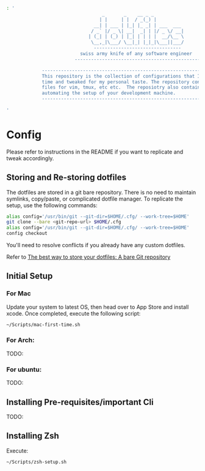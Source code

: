 ```bash
: '
                                   _       _    __ _ _
                                  | |     | |  / _(_) |
                                __| | ___ | |_| |_ _| | ___  ___
                               / _` |/ _ \| __|  _| | |/ _ \/ __|
                              | (_| | (_) | |_| | | | |  __/\__ \
                               \__,_|\___/ \__|_| |_|_|\___||___/
                                --------------------------------
                           swiss army knife of any software engineer
                         ----------------------------------------------

             -----------------------------------------------------------------------
             This repository is the collection of configurations that I learned over
             time and tweaked for my personal taste. The repository contains configs
             files for vim, tmux, etc etc.  The reposiotry also contains scripts for
             automating the setup of your development machine.
             -----------------------------------------------------------------------
    
'
```


# Config
Please refer to instructions in the README if you want to replicate and tweak accordingly.

## Storing and Re-storing dotfiles

The dotfiles are stored in a git bare repository. There is no need to maintain symlinks, copy/paste, or complicated dotfile manager.
To replicate the setup, use the following commands:

```sh
alias config='/usr/bin/git --git-dir=$HOME/.cfg/ --work-tree=$HOME'
git clone --bare <git-repo-url> $HOME/.cfg
alias config='/usr/bin/git --git-dir=$HOME/.cfg/ --work-tree=$HOME'
config checkout
```

You'll need to resolve conflicts if you already have any custom dotfiles.

Refer to [The best way to store your dotfiles: A bare Git repository](https://www.atlassian.com/git/tutorials/dotfiles)

## Initial Setup

### For Mac
Update your system to latest OS, then head over to App Store and install xcode.
Once completed, execute the following script:
```sh
~/Scripts/mac-first-time.sh
```
### For Arch:
TODO:

### For ubuntu:
TODO:

## Installing Pre-requisites/important Cli
TODO:

## Installing Zsh
Execute:
```sh 
~/Scripts/zsh-setup.sh
```
